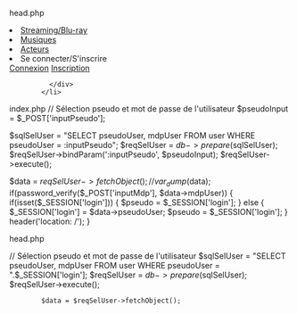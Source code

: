 head.php

<li class="nav-item">
              <a class="nav-link" href="#">Streaming/Blu-ray</a>
            </li>
            <li class="nav-item">
              <a class="nav-link" href="#">Musiques</a>
            </li>
            <!-- <li class="nav-item">
              <a class="nav-link" href="#">Stickers</a>
            </li> -->
            <li class="nav-item">
              <a class="nav-link" href="#">Acteurs</a>
</li>


<li class="nav-item avatar dropdown">
              <a class="nav-link" id="navbarDropdownMenuLink-55" data-toggle="dropdown"
                aria-haspopup="true" aria-expanded="false">
                Se connecter/S'inscrire
              </a>
              <div class="dropdown-menu dropdown-menu-lg-right dropdown-secondary"
                aria-labelledby="navbarDropdownMenuLink-55">
                <a class="dropdown-item" href="connexion">Connexion</a>
                <a class="dropdown-item" href="inscription">Inscription</a>
                
              </div>
            </li>

index.php
// Sélection pseudo et mot de passe de l'utilisateur
$pseudoInput = $_POST['inputPseudo'];

$sqlSelUser = "SELECT pseudoUser, mdpUser FROM user WHERE pseudoUser = :inputPseudo";
$reqSelUser = $db->prepare($sqlSelUser);
$reqSelUser->bindParam(':inputPseudo', $pseudoInput);
$reqSelUser->execute();

$data = $reqSelUser->fetchObject();
// var_dump($data);
if(password_verify($_POST['inputMdp'], $data->mdpUser)) {
    if(isset($_SESSION['login'])) {
    $pseudo = $_SESSION['login'];
    } else {
    $_SESSION['login'] = $data->pseudoUser;
    $pseudo = $_SESSION['login'];
    }
    header('location: /');
}

head.php

// Sélection pseudo et mot de passe de l'utilisateur
            $sqlSelUser = "SELECT pseudoUser, mdpUser FROM user WHERE pseudoUser = ".$_SESSION['login'];
            $reqSelUser = $db->prepare($sqlSelUser);
            $reqSelUser->execute();
            
            $data = $reqSelUser->fetchObject();